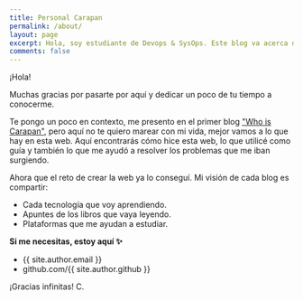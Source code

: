 ```yaml
---
title: Personal Carapan
permalink: /about/
layout: page
excerpt: Hola, soy estudiante de Devops & SysOps. Este blog va acerca de mi camino hacia el mundo Cloud.
comments: false
---
```


¡Hola!

Muchas gracias por pasarte por aquí y dedicar un poco de tu tiempo a conocerme.

Te pongo un poco en contexto, me presento en el primer blog <a href="https://misscarapan.dev/who-is-carapan/" target="_blank" rel="nofollow">"Who is Carapan"</a>, pero aquí no te quiero marear con mi vida, mejor vamos a lo que hay en esta web. Aquí encontrarás cómo hice esta web, lo que  utilicé como guía y también lo que me ayudó a resolver los problemas que me iban surgiendo. 

Ahora que el reto de crear la web ya lo conseguí. Mi visión de cada blog es compartir:
- Cada tecnología que voy aprendiendo.
- Apuntes de los libros que vaya leyendo.
- Plataformas que me ayudan a estudiar.







**Si me necesitas, estoy aquí ✨**

- {{ site.author.email }}
- github.com/{{ site.author.github }}



¡Gracias infinitas!
C.